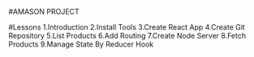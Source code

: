 #AMASON PROJECT

#Lessons
1.Introduction
2.Install Tools
3.Create React App
4.Create Git Repository
5.List Products
6.Add Routing
7.Create Node Server
8.Fetch Products
9.Manage State By Reducer Hook
